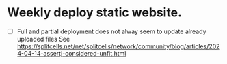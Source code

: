 # Weekly deploy static website.
* [ ] Full and partial deployment does not alway seem to update already uploaded files
  See https://splitcells.net/net/splitcells/network/community/blog/articles/2024-04-14-assertj-considered-unfit.html 